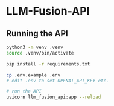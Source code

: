 # LLM-Fusion-API

## Running the API

```bash
python3 -m venv .venv
source .venv/bin/activate

pip install -r requirements.txt

cp .env.example .env
# edit .env to set OPENAI_API_KEY etc.

# run the API
uvicorn llm_fusion_api:app --reload
```

